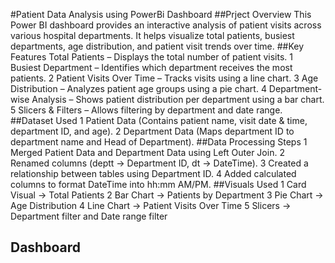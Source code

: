 #Patient Data Analysis using PowerBi Dashboard
##Prject Overview
This Power BI dashboard provides an interactive analysis of patient visits across various hospital departments. It helps visualize total patients, busiest departments, age distribution, and patient visit trends over time.
##Key Features
 Total Patients – Displays the total number of patient visits.
  1 Busiest Department – Identifies which department receives the most patients.
  2 Patient Visits Over Time – Tracks visits using a line chart.
  3 Age Distribution – Analyzes patient age groups using a pie chart.
  4 Department-wise Analysis – Shows patient distribution per department using a bar chart.
  5 Slicers & Filters – Allows filtering by department and date range.
##Dataset Used
1 Patient Data (Contains patient name, visit date & time, department ID, and age).
2 Department Data (Maps department ID to department name and Head of Department).
##Data Processing Steps
1 Merged Patient Data and Department Data using Left Outer Join.
2 Renamed columns (deptt → Department ID, dt → DateTime).
3 Created a relationship between tables using Department ID.
4 Added calculated columns to format DateTime into hh:mm AM/PM.
##Visuals Used
1 Card Visual → Total Patients
2 Bar Chart → Patients by Department
3 Pie Chart → Age Distribution
4 Line Chart → Patient Visits Over Time
5 Slicers → Department filter and Date range filter
## Dashboard 
